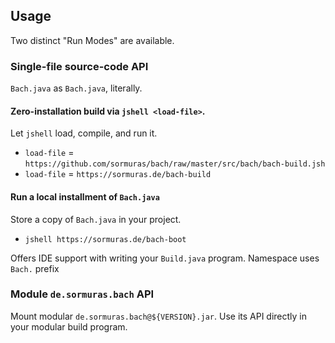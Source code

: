 ## Usage

Two distinct "Run Modes" are available.

### Single-file source-code API

`Bach.java` as `Bach.java`, literally.

#### Zero-installation build via `jshell <load-file>`.

Let `jshell` load, compile, and run it.

  - `load-file` = `https://github.com/sormuras/bach/raw/master/src/bach/bach-build.jsh`
  - `load-file` = `https://sormuras.de/bach-build`

#### Run a local installment of `Bach.java`

Store a copy of `Bach.java` in your project.

  - `jshell https://sormuras.de/bach-boot`

Offers IDE support with writing your `Build.java` program.
Namespace uses `Bach.` prefix

### Module `de.sormuras.bach` API

Mount modular `de.sormuras.bach@${VERSION}.jar`.
Use its API directly in your modular build program.
